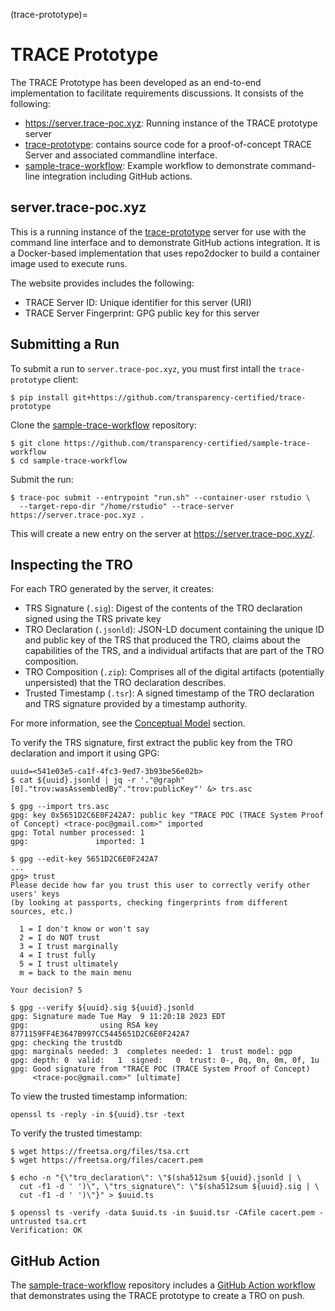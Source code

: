 (trace-prototype)=
# TRACE Prototype

The TRACE Prototype has been developed as an end-to-end implementation to
facilitate requirements discussions. It consists of the following:

* https://server.trace-poc.xyz: Running instance of the TRACE prototype server
* [trace-prototype](https://github.com/transparency-certified/trace-prototype):
  contains source code for a proof-of-concept TRACE Server and associated
  commandline interface. 
* [sample-trace-workflow](https://github.com/transparency-certified/sample-trace-workflow/): Example
  workflow to demonstrate command-line integration including GitHub actions.

## server.trace-poc.xyz

This is a running instance of the
[trace-prototype](https://github.com/transparency-certified/trace-prototype) server
for use with the command line interface and to demonstrate GitHub actions
integration. It is a Docker-based implementation that uses repo2docker to build
a container image used to execute runs.

The website provides includes the following:
* TRACE Server ID: Unique identifier for this server (URI)
* TRACE Server Fingerprint: GPG public key for this server

## Submitting a Run

To submit a run to `server.trace-poc.xyz`, you must first intall the
`trace-prototype` client:

```
$ pip install git+https://github.com/transparency-certified/trace-prototype
```

Clone the
[sample-trace-workflow](https://github.com/transparency-certified/sample-trace-workflow)
repository:
```
$ git clone https://github.com/transparency-certified/sample-trace-workflow
$ cd sample-trace-workflow
```

Submit the run:
```
$ trace-poc submit --entrypoint "run.sh" --container-user rstudio \
  --target-repo-dir "/home/rstudio" --trace-server https://server.trace-poc.xyz .
```

This will create a new entry on the server at https://server.trace-poc.xyz/.

## Inspecting the TRO

For each TRO generated by the server, it creates:
* TRS Signature (`.sig`): Digest of the contents of the TRO declaration signed using the TRS private key
* TRO Declaration (`.jsonld`): JSON-LD document containing the unique ID and public key of the TRS that produced the TRO, claims about the capabilities of the TRS, and a individual artifacts that are part of the TRO composition.
* TRO Composition (`.zip`): Comprises all of the digital artifacts (potentially unpersisted) that the TRO declaration describes.
* Trusted Timestamp (`.tsr`): A signed timestamp of the TRO declaration and TRS signature provided by a timestamp authority.

For more information, see the [Conceptual Model](./conceptual-model) section.

To verify the TRS signature, first extract the public key from the TRO
declaration and import it using GPG:

```
uuid=<541e03e5-ca1f-4fc3-9ed7-3b93be56e02b>
$ cat ${uuid}.jsonld | jq -r '."@graph"[0]."trov:wasAssembledBy"."trov:publicKey"' &> trs.asc

$ gpg --import trs.asc
gpg: key 0x5651D2C6E0F242A7: public key "TRACE POC (TRACE System Proof of Concept) <trace-poc@gmail.com>" imported
gpg: Total number processed: 1
gpg:               imported: 1

$ gpg --edit-key 5651D2C6E0F242A7
...
gpg> trust
Please decide how far you trust this user to correctly verify other users' keys
(by looking at passports, checking fingerprints from different sources, etc.)

  1 = I don't know or won't say
  2 = I do NOT trust
  3 = I trust marginally
  4 = I trust fully
  5 = I trust ultimately
  m = back to the main menu

Your decision? 5

$ gpg --verify ${uuid}.sig ${uuid}.jsonld
gpg: Signature made Tue May  9 11:20:18 2023 EDT
gpg:                using RSA key 8771159FF4E3647B997CC5445651D2C6E0F242A7
gpg: checking the trustdb
gpg: marginals needed: 3  completes needed: 1  trust model: pgp
gpg: depth: 0  valid:   1  signed:   0  trust: 0-, 0q, 0n, 0m, 0f, 1u
gpg: Good signature from "TRACE POC (TRACE System Proof of Concept) 
     <trace-poc@gmail.com>" [ultimate]
```

To view the trusted timestamp information:
```
openssl ts -reply -in ${uuid}.tsr -text
```

To verify the trusted timestamp:
```
$ wget https://freetsa.org/files/tsa.crt
$ wget https://freetsa.org/files/cacert.pem

$ echo -n "{\"tro_declaration\": \"$(sha512sum ${uuid}.jsonld | \
  cut -f1 -d ' ')\", \"trs_signature\": \"$(sha512sum ${uuid}.sig | \
  cut -f1 -d ' ')\"}" > $uuid.ts

$ openssl ts -verify -data $uuid.ts -in $uuid.tsr -CAfile cacert.pem -untrusted tsa.crt
Verification: OK
```



## GitHub Action

The
[sample-trace-workflow](https://github.com/transparency-certified/sample-trace-workflow)
repository includes a [GitHub Action
workflow](https://github.com/transparency-certified/sample-trace-workflow/blob/main/.github/workflows/compute.yml)
that demonstrates using the TRACE prototype to create a TRO on push.
